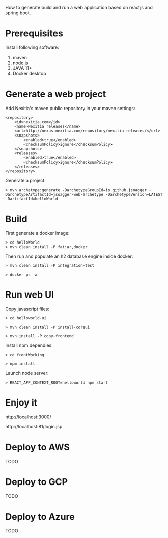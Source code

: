

How to generate build and run a web application based on reactjs and spring boot.


# Prerequisites

Install following software:

1. maven
2. node.js
3. JAVA 11+
4. Docker desktop
 
 
# Generate a web project

Add Nexitia's maven public repository in your maven settings:


```
<repository>
	<id>nexitia.com</id>
	<name>Nexitia releases</name>
	<url>http://nexus.nexitia.com/repository/nexitia-releases/</url>
	<snapshots>
		<enabled>true</enabled>
		<checksumPolicy>ignore</checksumPolicy>
	</snapshots>
	<releases>
		<enabled>true</enabled>
		<checksumPolicy>ignore</checksumPolicy>
	</releases>
</repository>
```
 
Generate a project:

```
> mvn archetype:generate -DarchetypeGroupId=io.github.jsoagger -DarchetypeArtifactId=jsoagger-web-archetype -DarchetypeVersion=LATEST -DartifactId=helloWorld

```

# Build

First generate a docker image:

```
> cd helloWorld
> mvn clean install -P fatjar,docker
```

Then run and populate an h2 database engine inside docker: 

```
> mvn clean install -P integration-test

> docker ps -a

```


# Run web UI

Copy javascript files:

```
> cd helloworld-ui

> mvn clean install -P install-coreui

> mvn install -P copy-frontend

```

Install npm dependies:

```
> cd frontWorking

> npm install
```


Launch node server:

```
> REACT_APP_CONTEXT_ROOT=helloworld npm start

```


# Enjoy it

http://localhost:3000/

http://localhost:81/login.jsp



# Deploy to AWS

TODO

# Deploy to GCP

TODO

# Deploy to Azure

TODO


